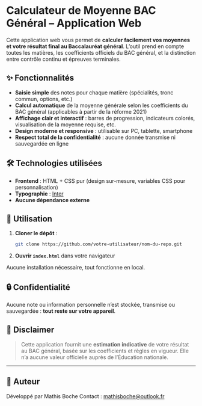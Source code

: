 # Calculateur de Moyenne BAC Général – Application Web

Cette application web vous permet de **calculer facilement vos moyennes et votre résultat final au Baccalauréat général**. L’outil prend en compte toutes les matières, les coefficients officiels du BAC général, et la distinction entre contrôle continu et épreuves terminales.

## ✨ Fonctionnalités

* **Saisie simple** des notes pour chaque matière (spécialités, tronc commun, options, etc.)
* **Calcul automatique** de la moyenne générale selon les coefficients du BAC général (applicables à partir de la réforme 2021)
* **Affichage clair et interactif** : barres de progression, indicateurs colorés, visualisation de la moyenne requise, etc.
* **Design moderne et responsive** : utilisable sur PC, tablette, smartphone
* **Respect total de la confidentialité** : aucune donnée transmise ni sauvegardée en ligne

## 🛠️ Technologies utilisées

* **Frontend** : HTML + CSS pur (design sur-mesure, variables CSS pour personnalisation)
* **Typographie** : [Inter](https://fonts.google.com/specimen/Inter)
* **Aucune dépendance externe**

## 🚀 Utilisation

1. **Cloner le dépôt** :

   ```bash
   git clone https://github.com/votre-utilisateur/nom-du-repo.git
   ```
2. **Ouvrir `index.html`** dans votre navigateur

Aucune installation nécessaire, tout fonctionne en local.

## 🔒 Confidentialité

Aucune note ou information personnelle n’est stockée, transmise ou sauvegardée :
**tout reste sur votre appareil**.

## 📄 Disclaimer

> Cette application fournit une **estimation indicative** de votre résultat au BAC général, basée sur les coefficients et règles en vigueur.
> Elle n’a aucune valeur officielle auprès de l’Éducation nationale.

---

## 👤 Auteur

Développé par Mathis Boche
Contact : [mathisboche@outlook.fr](mailto:mathis@boche.co)
